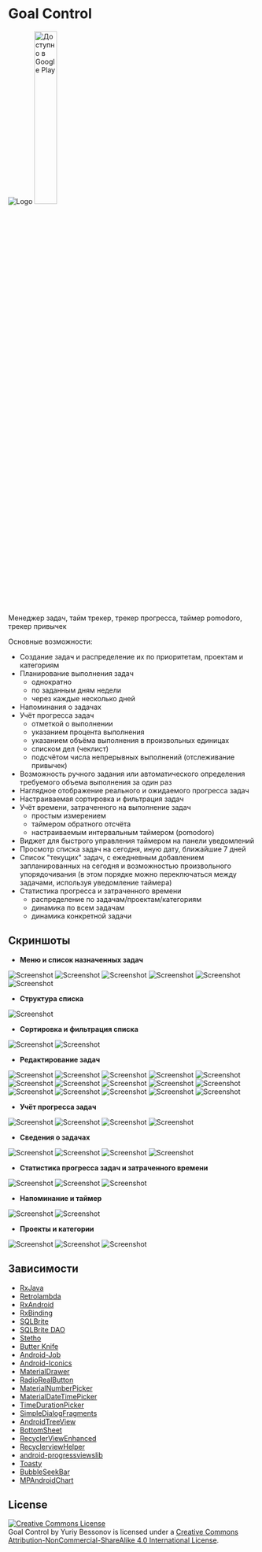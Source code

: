 # Goal Control

![Logo](/screenshots/logo.png?raw=true)
<a href='https://play.google.com/store/apps/details?id=app.warinator.goalcontrol&pcampaignid=MKT-Other-global-all-co-prtnr-py-PartBadge-Mar2515-1'><img width="30%" height="30%" alt='Доступно в Google Play' src='https://play.google.com/intl/ru_ru/badges/images/generic/ru_badge_web_generic.png'/></a>

Менеджер задач, тайм трекер, трекер прогресса, таймер pomodoro, трекер привычек

Основные возможности:
- Создание задач и распределение их по приоритетам, проектам и категориям
- Планирование выполнения задач
    - однократно
    - по заданным дням недели
    - через каждые несколько дней
- Напоминания о задачах
- Учёт прогресса задач
    - отметкой о выполнении
    - указанием процента выполнения
    - указанием объёма выполнения в произвольных единицах
    - списком дел (чеклист)
    - подсчётом числа непрерывных выполнений (отслеживание привычек)
- Возможность ручного задания или автоматического определения требуемого объема выполнения за один раз
- Наглядное отображение реального и ожидаемого прогресса задач
- Настраиваемая сортировка и фильтрация задач
- Учёт времени, затраченного на выполнение задач
    - простым измерением
    - таймером обратного отсчёта
    - настраиваемым интервальным таймером (pomodoro)
- Виджет для быстрого управления таймером на панели уведомлений
- Просмотр списка задач на сегодня, иную дату, ближайшие 7 дней
- Список "текущих" задач, с ежедневным добавлением запланированных на сегодня и возможностью произвольного упорядочивания  (в этом порядке можно переключаться между задачами, используя уведомление таймера)
- Статистика прогресса и затраченного времени
    - распределение по задачам/проектам/категориям
    - динамика по всем задачам
    - динамика конкретной задачи

## Скриншоты

- **Меню и список назначенных задач**

![Screenshot](/screenshots/menu.png?raw=true)
![Screenshot](/screenshots/tasks_list/current.png?raw=true)
![Screenshot](/screenshots/tasks_list/date.png?raw=true)
![Screenshot](/screenshots/tasks_list/week.png?raw=true)
![Screenshot](/screenshots/tasks_list/without_date.png?raw=true)
![Screenshot](/screenshots/tasks_list/task_menu.png?raw=true)

- **Структура списка**

![Screenshot](/screenshots/item_structure.jpg?raw=true)

- **Сортировка и фильтрация списка**

![Screenshot](/screenshots/sorting.png?raw=true)
![Screenshot](/screenshots/filtering.png?raw=true)

- **Редактирование задач**

![Screenshot](/screenshots/task_edit/task1.png?raw=true)
![Screenshot](/screenshots/task_edit/task2.png?raw=true)
![Screenshot](/screenshots/task_edit/task3.png?raw=true)
![Screenshot](/screenshots/task_edit/priority.png?raw=true)
![Screenshot](/screenshots/task_edit/parent.png?raw=true)
![Screenshot](/screenshots/task_edit/appoint_weekly.png?raw=true)
![Screenshot](/screenshots/task_edit/appoint_every.png?raw=true)
![Screenshot](/screenshots/task_edit/category.png?raw=true)
![Screenshot](/screenshots/task_edit/progress.png?raw=true)
![Screenshot](/screenshots/task_edit/progress_units.png?raw=true)
![Screenshot](/screenshots/task_edit/progress_autocompl.png?raw=true)
![Screenshot](/screenshots/task_edit/progress_list.png?raw=true)
![Screenshot](/screenshots/task_edit/time.png?raw=true)
![Screenshot](/screenshots/task_edit/time_countdown.png?raw=true)
![Screenshot](/screenshots/task_edit/time_interval.png?raw=true)

- **Учёт прогресса задач**

![Screenshot](/screenshots/progress/1.png?raw=true)
![Screenshot](/screenshots/progress/2.png?raw=true)
![Screenshot](/screenshots/progress/3.png?raw=true)
![Screenshot](/screenshots/progress/4.png?raw=true)

- **Сведения о задачах**

![Screenshot](/screenshots/details/1.png?raw=true)
![Screenshot](/screenshots/details/2.png?raw=true)
![Screenshot](/screenshots/details/3.png?raw=true)
![Screenshot](/screenshots/details/4.png?raw=true)

- **Статистика прогресса задач и затраченного времени**

![Screenshot](/screenshots/statistics/progress_bars.png?raw=true)
![Screenshot](/screenshots/statistics/time_pie.png?raw=true)
![Screenshot](/screenshots/statistics/dynamic.png?raw=true)

- **Напоминание и таймер**

![Screenshot](/screenshots/notification.png?raw=true)
![Screenshot](/screenshots/timers.png?raw=true)

- **Проекты и категории**

![Screenshot](/screenshots/projects.png?raw=true)
![Screenshot](/screenshots/project_edit.png?raw=true)
![Screenshot](/screenshots/category_edit.png?raw=true)

## Зависимости
- [RxJava](https://github.com/ReactiveX/RxJava)
- [Retrolambda](https://github.com/orfjackal/retrolambda)
- [RxAndroid](https://github.com/ReactiveX/RxAndroid)
- [RxBinding](https://github.com/JakeWharton/RxBinding)
- [SQLBrite](https://github.com/square/sqlbrite)
- [SQLBrite DAO](https://github.com/sockeqwe/sqlbrite-dao)
- [Stetho](https://github.com/facebook/stetho)
- [Butter Knife](https://github.com/JakeWharton/butterknife)
- [Android-Job](https://github.com/evernote/android-job)
- [Android-Iconics](https://github.com/mikepenz/Android-Iconics)
- [MaterialDrawer](https://github.com/mikepenz/MaterialDrawer)
- [RadioRealButton](https://github.com/ceryle/RadioRealButton)
- [MaterialNumberPicker](https://github.com/KasualBusiness/MaterialNumberPicker)
- [MaterialDateTimePicker](https://github.com/wdullaer/MaterialDateTimePicker)
- [TimeDurationPicker](https://github.com/svenwiegand/time-duration-picker)
- [SimpleDialogFragments](https://github.com/eltos/SimpleDialogFragments)
- [AndroidTreeView](https://github.com/bmelnychuk/AndroidTreeView)
- [BottomSheet](https://github.com/Kennyc1012/BottomSheet)
- [RecyclerViewEnhanced](https://github.com/nikhilpanju/RecyclerViewEnhanced)
- [RecyclerviewHelper](https://github.com/nisrulz/recyclerviewhelper)
- [android-progressviewslib](https://github.com/natasam/android-progressviewslib)
- [Toasty ](https://github.com/GrenderG/Toasty)
- [BubbleSeekBar](https://github.com/woxingxiao/BubbleSeekBar)
- [MPAndroidChart](https://github.com/PhilJay/MPAndroidChart)


## License

<a rel="license" href="http://creativecommons.org/licenses/by-nc-sa/4.0/"><img alt="Creative Commons License" style="border-width:0" src="https://i.creativecommons.org/l/by-nc-sa/4.0/88x31.png" /></a>
<br /><span xmlns:dct="http://purl.org/dc/terms/" href="http://purl.org/dc/dcmitype/InteractiveResource" property="dct:title" rel="dct:type">Goal Control</span> by <span xmlns:cc="http://creativecommons.org/ns#" property="cc:attributionName">
Yuriy Bessonov</span> is licensed under a <a rel="license" href="http://creativecommons.org/licenses/by-nc-sa/4.0/">
Creative Commons Attribution-NonCommercial-ShareAlike 4.0 International License</a>.

